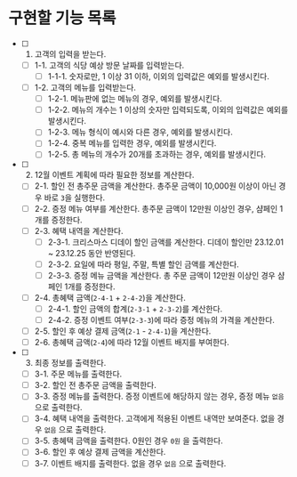 # 구현할 기능 목록
- [ ] 1. 고객의 입력을 받는다.
  - [ ] 1-1. 고객의 식당 예상 방문 날짜를 입력받는다.
    - [ ] 1-1-1. 숫자로만, 1 이상 31 이하, 이외의 입력값은 예외를 발생시킨다.
  - [ ] 1-2. 고객의 메뉴를 입력받는다.
    - [ ] 1-2-1. 메뉴판에 없는 메뉴의 경우, 예외를 발생시킨다.
    - [ ] 1-2-2. 메뉴의 개수는 1 이상의 숫자만 입력되도록, 이외의 입력값은 예외를 발생시킨다.
    - [ ] 1-2-3. 메뉴 형식이 예시와 다른 경우, 예외를 발생시킨다.
    - [ ] 1-2-4. 중복 메뉴를 입력한 경우, 예외를 발생시킨다.
    - [ ] 1-2-5. 총 메뉴의 개수가 20개를 초과하는 경우, 예외를 발생시킨다.
- [ ] 2. 12월 이벤트 계획에 따라 필요한 정보를 계산한다.
  - [ ] 2-1. 할인 전 총주문 금액을 계산한다. 총주문 금액이 10,000원 이상이 아닌 경우 바로 `3`을 실행한다.
  - [ ] 2-2. 증정 메뉴 여부를 계산한다. 총주문 금액이 12만원 이상인 경우, 샴페인 1개를 증정한다.
  - [ ] 2-3. 혜택 내역을 계산한다.
    - [ ] 2-3-1. 크리스마스 디데이 할인 금액를 계산한다. 디데이 할인만 23.12.01 ~ 23.12.25 동안 반영된다.
    - [ ] 2-3-2. 요일에 따라 평일, 주말, 특별 할인 금액를 계산한다.
    - [ ] 2-3-3. 증정 메뉴 금액을 계산한다. 총 주문 금액이 12만원 이상인 경우 샴페인 1개를 증정한다.
  - [ ] 2-4. 총혜택 금액(`2-4-1` + `2-4-2`)을 계산한다.
    - [ ] 2-4-1. 할인 금액의 합계(`2-3-1` + `2-3-2`)를 계산한다.
    - [ ] 2-4-2. 증정 이벤트 여부(`2-3-3`)에 따라 증정 메뉴의 가격을 계산한다.
  - [ ] 2-5. 할인 후 예상 결제 금액(`2-1` - `2-4-1`)을 계산한다.
  - [ ] 2-6. 총혜택 금액(`2-4`)에 따라 12월 이벤트 배지를 부여한다.
- [ ] 3. 최종 정보를 출력한다.
  - [ ] 3-1. 주문 메뉴를 출력한다.
  - [ ] 3-2. 할인 전 총주문 금액을 출력한다.
  - [ ] 3-3. 증정 메뉴를 출력한다. 증정 이벤트에 해당하지 않는 경우, 증정 메뉴 `없음` 으로 출력한다.
  - [ ] 3-4. 혜택 내역을 출력한다. 고객에게 적용된 이벤트 내역만 보여준다. 없을 경우 `없음` 으로 출력한다.
  - [ ] 3-5. 총혜택 금액을 출력한다. 0원인 경우 `0원` 을 출력한다.
  - [ ] 3-6. 할인 후 예상 결제 금액을 계산한다.
  - [ ] 3-7. 이벤트 배지를 출력한다. 없을 경우 `없음` 으로 출력한다.